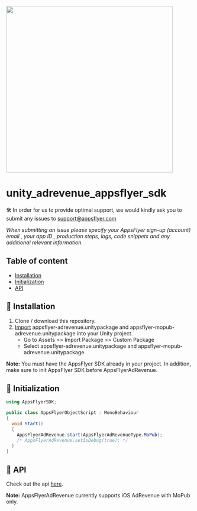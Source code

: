 <img src="https://www.appsflyer.com/wp-content/uploads/2016/11/logo-1.svg"  width="450">

# unity_adrevenue_appsflyer_sdk

🛠 In order for us to provide optimal support, we would kindly ask you to submit any issues to support@appsflyer.com

*When submitting an issue please specify your AppsFlyer sign-up (account) email , your app ID , production steps, logs, code snippets and any additional relevant information.*

## Table of content

- [Installation](#installation)
- [Initialization](#init-sdk)
- [API](#api) 

## <a id="installation"> 📲 Installation

1. Clone / download this repository.
2. [Import](https://docs.unity3d.com/Manual/AssetPackages.html) appsflyer-adrevenue.unitypackage and appsflyer-mopub-adrevenue.unitypackage into your Unity project.
    * Go to Assets >> Import Package >> Custom Package
    * Select appsflyer-adrevenue.unitypackage and appsflyer-mopub-adrevenue.unitypackage.

**Note:** You must have the AppsFlyer SDK already in your project. In addition, make sure to init AppsFlyer SDK before AppsFlyerAdRevenue.

## <a id="init-sdk"> 🚀 Initialization

```c#
using AppsFlyerSDK;

public class AppsFlyerObjectScript : MonoBehaviour
{
  void Start()
  {
  	AppsFlyerAdRevenue.start(AppsFlyerAdRevenueType.MoPub);
  	/* AppsFlyerAdRevenue.setIsDebug(true); */
  }
}
```

## <a id="api"> 📑 API
  Check out the api [here](/docs/api.md).


**Note:** AppsFlyerAdRevenue currently supports iOS AdRevenue with MoPub only.
